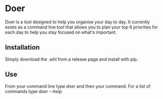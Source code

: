 # Doer
Doer is a tool designed to help you organise your day to day. It currently exists as a command line tool that allows you to plan your top 6 priorities for each day to help you stay focused on what's important.

## Installation
Simply download the .whl from a release page and install with pip.

## Use
From your command line type *doer* and then your command. For a list of commands type *doer --help*.
